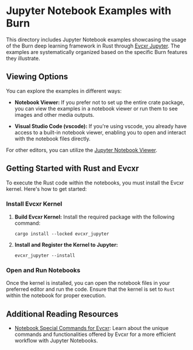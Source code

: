 # Jupyter Notebook Examples with Burn

This directory includes Jupyter Notebook examples showcasing the usage of the Burn deep learning
framework in Rust through
[Evcxr Jupyter](https://github.com/evcxr/evcxr/blob/main/evcxr_jupyter/README.md). The examples are
systematically organized based on the specific Burn features they illustrate.

## Viewing Options

You can explore the examples in different ways:

- **Notebook Viewer:** If you prefer not to set up the entire crate package, you can view the
  examples in a notebook viewer or run them to see images and other media outputs.

- **Visual Studio Code (vscode):** If you're using vscode, you already have access to a built-in
  notebook viewer, enabling you to open and interact with the notebook files directly.

For other editors, you can utilize the [Jupyter Notebook Viewer](https://nbviewer.jupyter.org/).

## Getting Started with Rust and Evcxr

To execute the Rust code within the notebooks, you must install the Evcxr kernel. Here's how to get
started:

### Install Evcxr Kernel

1. **Build Evcxr Kernel:** Install the required package with the following command:

   ```shell
   cargo install --locked evcxr_jupyter
   ```

2. **Install and Register the Kernel to Jupyter:**
   ```shell
   evcxr_jupyter --install
   ```

### Open and Run Notebooks

Once the kernel is installed, you can open the notebook files in your preferred editor and run the
code. Ensure that the kernel is set to `Rust` within the notebook for proper execution.

## Additional Reading Resources

- [Notebook Special Commands for Evcxr](https://github.com/evcxr/evcxr/blob/main/COMMON.md): Learn
  about the unique commands and functionalities offered by Evcxr for a more efficient workflow with
  Jupyter Notebooks.
